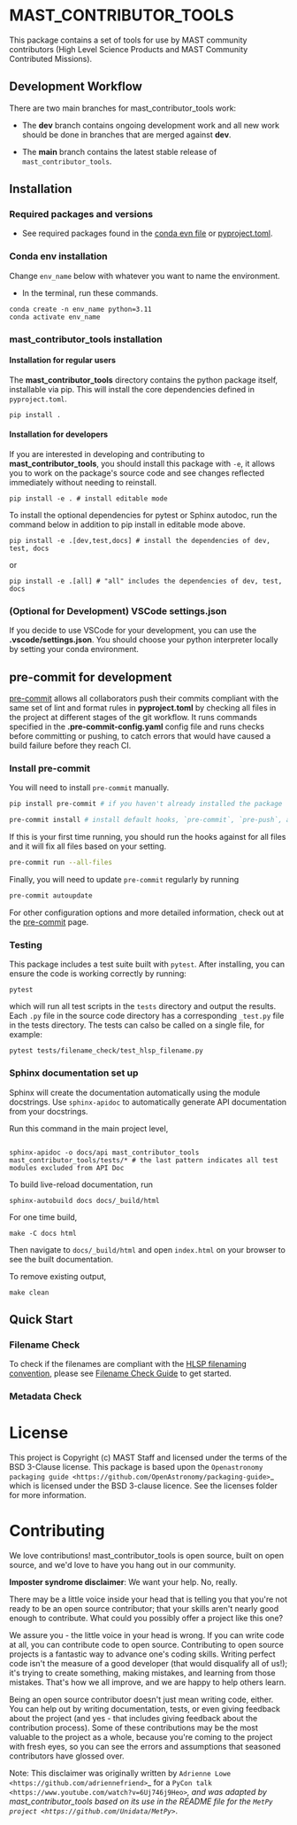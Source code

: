 # MAST_CONTRIBUTOR_TOOLS
This package contains a set of tools for use by MAST community contributors (High Level Science Products and MAST Community Contributed Missions).

## Development Workflow
There are two main branches for mast_contributor_tools work:

- The **dev** branch contains ongoing development work and all new work should be done in branches that are merged against **dev**.

- The **main** branch contains the latest stable release of `mast_contributor_tools`.

## Installation
### Required packages and versions
- See required packages found in the [conda evn file](https://github.com/spacetelescope/mast_contributor_tools/blob/dev/envs/mct_env.yml) or [pyproject.toml](https://github.com/spacetelescope/mast_contributor_tools/blob/dev/pyproject.toml).

### Conda env installation
Change `env_name` below with whatever you want to name the environment.
- In the terminal, run these commands.


```shell
conda create -n env_name python=3.11
conda activate env_name
```

### mast_contributor_tools installation
#### Installation for regular users
The **mast_contributor_tools** directory contains the python package itself, installable via pip. This will install the core dependencies defined in `pyproject.toml`.
```shell
pip install .
```
#### Installation for developers
If you are interested in developing and contributing to **mast_contributor_tools**, you should install this package with `-e`, it allows you to work on the package's source code and see changes reflected immediately without needing to reinstall.

```shell
pip install -e . # install editable mode
```
To install the optional dependencies for pytest or Sphinx autodoc, run the command below in addition to pip install in editable mode above.

```shell
pip install -e .[dev,test,docs] # install the dependencies of dev, test, docs
```
or
```shell
pip install -e .[all] # "all" includes the dependencies of dev, test, docs
```
### (Optional for Development) VSCode settings.json

If you decide to use VSCode for your development, you can use the **.vscode/settings.json**. You should choose your python interpreter locally by setting your conda environment.

## pre-commit for development

[pre-commit](https://pre-commit.com/) allows all collaborators push their commits compliant with the same set of lint and format rules in **pyproject.toml** by checking all files in the project at different stages of the git workflow. It runs commands specified in the **.pre-commit-config.yaml** config file and runs checks before committing or pushing, to catch errors that would have caused a build failure before they reach CI.

### Install pre-commit
You will need to install `pre-commit` manually.
```bash
pip install pre-commit # if you haven't already installed the package
```

```bash
pre-commit install # install default hooks, `pre-commit`, `pre-push`, and `commit-msg`, as specified in the config file.
```

If this is your first time running, you should run the hooks against for all files and it will fix all files based on your setting.
```bash
pre-commit run --all-files
```
Finally, you will need to update `pre-commit` regularly by running
```bash
pre-commit autoupdate
```
For other configuration options and more detailed information, check out at the [pre-commit](https://pre-commit.com/) page.

### Testing

This package includes a test suite built with `pytest`. After installing, you can ensure the code is working correctly by running:

```
pytest
```

which will run all test scripts in the `tests` directory and output the results. Each `.py` file in the source code directory has a corresponding `_test.py` file in the tests directory. The tests can calso be called on a single file, for example:

```
pytest tests/filename_check/test_hlsp_filename.py
```
### Sphinx documentation set up
Sphinx will create the documentation automatically using the module docstrings.
Use `sphinx-apidoc` to automatically generate API documentation from your docstrings.

Run this command in the main project level,
```shell

sphinx-apidoc -o docs/api mast_contributor_tools mast_contributor_tools/tests/* # the last pattern indicates all test modules excluded from API Doc
```
To build live-reload documentation, run

```shell
sphinx-autobuild docs docs/_build/html
```

For one time build,
```shell
make -C docs html
```

Then navigate to `docs/_build/html` and open `index.html` on your browser to see the built documentation.

To remove existing output,

```shell
make clean
```


## Quick Start
### Filename Check
To check if the filenames are compliant with the [HLSP filenaming convention](https://outerspace.stsci.edu/display/MASTDOCS/File+Naming+Convention), please see [Filename Check Guide](https://github.com/spacetelescope/mast_contributer_tools/blob/dev/docs/filename_check_readme.md) to get started.

### Metadata Check
# License


This project is Copyright (c) MAST Staff and licensed under
the terms of the BSD 3-Clause license. This package is based upon
the `Openastronomy packaging guide <https://github.com/OpenAstronomy/packaging-guide>`_
which is licensed under the BSD 3-clause licence. See the licenses folder for
more information.

# Contributing

We love contributions! mast_contributor_tools is open source,
built on open source, and we'd love to have you hang out in our community.

**Imposter syndrome disclaimer**: We want your help. No, really.

There may be a little voice inside your head that is telling you that you're not
ready to be an open source contributor; that your skills aren't nearly good
enough to contribute. What could you possibly offer a project like this one?

We assure you - the little voice in your head is wrong. If you can write code at
all, you can contribute code to open source. Contributing to open source
projects is a fantastic way to advance one's coding skills. Writing perfect code
isn't the measure of a good developer (that would disqualify all of us!); it's
trying to create something, making mistakes, and learning from those
mistakes. That's how we all improve, and we are happy to help others learn.

Being an open source contributor doesn't just mean writing code, either. You can
help out by writing documentation, tests, or even giving feedback about the
project (and yes - that includes giving feedback about the contribution
process). Some of these contributions may be the most valuable to the project as
a whole, because you're coming to the project with fresh eyes, so you can see
the errors and assumptions that seasoned contributors have glossed over.

Note: This disclaimer was originally written by
`Adrienne Lowe <https://github.com/adriennefriend>`_ for a
`PyCon talk <https://www.youtube.com/watch?v=6Uj746j9Heo>`_, and was adapted by
mast_contributor_tools based on its use in the README file for the
`MetPy project <https://github.com/Unidata/MetPy>`_.
